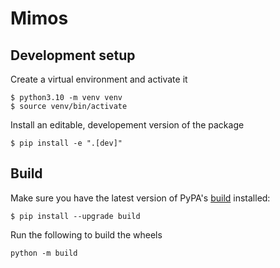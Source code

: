 # Mimos

## Development setup

Create a virtual environment and activate it

```
$ python3.10 -m venv venv
$ source venv/bin/activate
```

Install an editable, developement version of the package

```
$ pip install -e ".[dev]"
```

## Build

Make sure you have the latest version of PyPA's [build](https://packaging.python.org/en/latest/key_projects/#build) installed:

```
$ pip install --upgrade build
```

Run the following to build the wheels

```
python -m build
```
